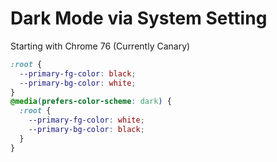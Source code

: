 # Dark Mode via System Setting
Starting with Chrome 76 (Currently Canary) 
```css
:root {
  --primary-fg-color: black;
  --primary-bg-color: white;
}
@media(prefers-color-scheme: dark) {
  :root {
    --primary-fg-color: white;
    --primary-bg-color: black;
  }
}
```